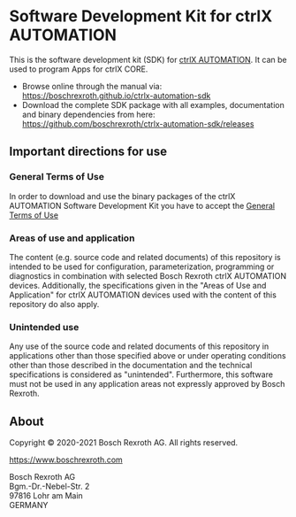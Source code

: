 # Software Development Kit for ctrlX AUTOMATION

This is the software development kit (SDK) for [ctrlX AUTOMATION](https://www.ctrlx-automation.com). It can be used to program Apps for ctrlX CORE. 

 * Browse online through the manual via: <https://boschrexroth.github.io/ctrlx-automation-sdk>
 * Download the complete SDK package with all examples, documentation and binary dependencies from here: <https://github.com/boschrexroth/ctrlx-automation-sdk/releases>

## Important directions for use

### General Terms of Use

In order to download and use the binary packages of the ctrlX AUTOMATION Software Development Kit you have to accept the [General Terms of Use](https://dc-corp.resource.bosch.com/media/xc/boschrexroth_tac_delivery.pdf)

### Areas of use and application

The content (e.g. source code and related documents) of this repository is intended to be used for configuration, parameterization, programming or diagnostics in combination with selected Bosch Rexroth ctrlX AUTOMATION devices.
Additionally, the specifications given in the "Areas of Use and Application" for ctrlX AUTOMATION devices used with the content of this repository do also apply.

### Unintended use

Any use of the source code and related documents of this repository in applications other than those specified above or under operating conditions other than those described in the documentation and the technical specifications is considered as "unintended". Furthermore, this software must not be used in any application areas not expressly approved by Bosch Rexroth.

## About

Copyright © 2020-2021 Bosch Rexroth AG. All rights reserved.

<https://www.boschrexroth.com>

Bosch Rexroth AG  
Bgm.-Dr.-Nebel-Str. 2  
97816 Lohr am Main  
GERMANY
